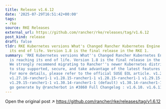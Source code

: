 ```yaml
---
title: Release v1.6.12
date: '2025-07-29T16:51:42+00:00'
tags:
- rke
source: RKE Releases
external_url: https://github.com/rancher/rke/releases/tag/v1.6.12
post_kind: release
draft: false
tldr: RKE Kubernetes versions What's Changed Rancher Kubernetes Engine (RKE) is reaching
  its end of life. Version 1.8 is the final release in the RKE 1.
summary: 'RKE Kubernetes versions What''s Changed Rancher Kubernetes Engine (RKE)
  is reaching its end of life. Version 1.8 is the final release in the RKE 1. x series.
  We strongly recommend migrating to Rancher''s newer Kubernetes distribution, RKE2,
  to stay supported, secure, and take advantage of the latest features and updates.
  For more details, please refer to the official SUSE EOL article. v1.27.16-rancher1-1
  v1.27.16-rancher1-1 v1.28.15-rancher1-1 v1.28.15-rancher1-1 v1.29.15-rancher1-1
  v1.29.15-rancher1-1 v1.30.14-rancher1-1 (default) v1.30.14-rancher1-1 [release/v1.6]
  go generate by @rancherbot in #3860 Full Changelog : v1.6.10. v1.6.11.'
---
```

Open the original post ↗ https://github.com/rancher/rke/releases/tag/v1.6.12
